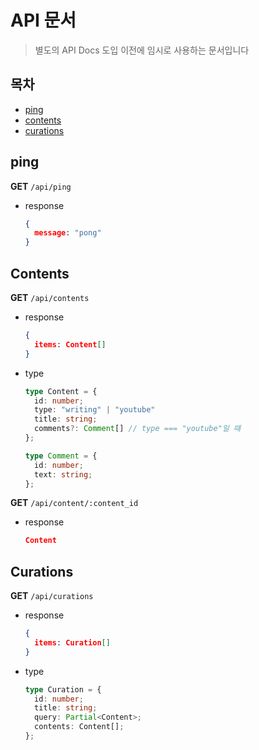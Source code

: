 # API 문서
> 별도의 API Docs 도입 이전에 임시로 사용하는 문서입니다

## 목차
- [ping](#ping)
- [contents](#contents)
- [curations](#curations)



## ping
__GET__ `/api/ping`
- response
  ```JSON
  {
    message: "pong"
  }
  ```

## Contents
__GET__ `/api/contents`
- response
  ```JSON
  {
    items: Content[]
  }
  ```
- type
  ```typescript
  type Content = {
    id: number;
    type: "writing" | "youtube"
    title: string;
    comments?: Comment[] // type === "youtube"일 때
  };

  type Comment = {
    id: number;
    text: string;
  };
  ```


__GET__ `/api/content/:content_id`
- response
  ```JSON
  Content
  ```



## Curations
__GET__ `/api/curations`
- response
  ```JSON
  {
    items: Curation[]
  }
  ```
- type
  ```typescript
  type Curation = {
    id: number;
    title: string;
    query: Partial<Content>;
    contents: Content[];
  };
  ```
